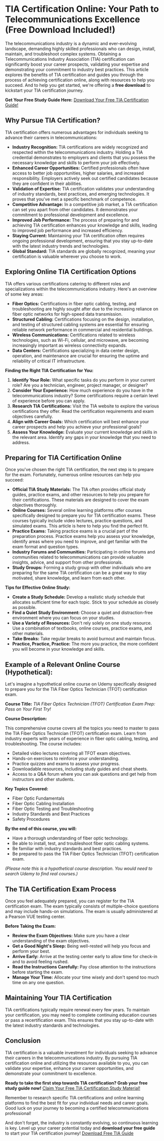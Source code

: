 # TIA Certification Online: Your Path to Telecommunications Excellence (Free Download Included!)

The telecommunications industry is a dynamic and ever-evolving landscape, demanding highly skilled professionals who can design, install, maintain, and troubleshoot complex systems.  Obtaining a Telecommunications Industry Association (TIA) certification can significantly boost your career prospects, validating your expertise and demonstrating your commitment to industry best practices.  This article explores the benefits of TIA certification and guides you through the process of achieving certification online, along with resources to help you succeed. And to help you get started, we're offering a **free download** to kickstart your TIA certification journey.

**Get Your Free Study Guide Here:** [Download Your Free TIA Certification Guide!](https://udemywork.com/tia-certification-online)

## Why Pursue TIA Certification?

TIA certification offers numerous advantages for individuals seeking to advance their careers in telecommunications:

*   **Industry Recognition:** TIA certifications are widely recognized and respected within the telecommunications industry.  Holding a TIA credential demonstrates to employers and clients that you possess the necessary knowledge and skills to perform your job effectively.
*   **Enhanced Career Opportunities:** Certified professionals often have access to better job opportunities, higher salaries, and increased responsibility.  Employers actively seek out certified candidates because they are confident in their abilities.
*   **Validation of Expertise:** TIA certification validates your understanding of industry standards, best practices, and emerging technologies. It proves that you've met a specific benchmark of competence.
*   **Competitive Advantage:** In a competitive job market, a TIA certification can set you apart from other candidates. It demonstrates your commitment to professional development and excellence.
*   **Improved Job Performance:** The process of preparing for and achieving TIA certification enhances your knowledge and skills, leading to improved job performance and increased efficiency.
*   **Staying Current:** Maintaining your TIA certification often requires ongoing professional development, ensuring that you stay up-to-date with the latest industry trends and technologies.
*   **Global Standard:** TIA standards are globally recognized, meaning your certification is valuable wherever you choose to work.

## Exploring Online TIA Certification Options

TIA offers various certifications catering to different roles and specializations within the telecommunications industry. Here's an overview of some key areas:

*   **Fiber Optics:** Certifications in fiber optic cabling, testing, and troubleshooting are highly sought after due to the increasing reliance on fiber optic networks for high-speed data transmission.
*   **Structured Cabling:** Certifications focusing on the design, installation, and testing of structured cabling systems are essential for ensuring reliable network performance in commercial and residential buildings.
*   **Wireless Communications:** Certifications related to wireless technologies, such as Wi-Fi, cellular, and microwave, are becoming increasingly important as wireless connectivity expands.
*   **Data Centers:** Certifications specializing in data center design, operation, and maintenance are crucial for ensuring the uptime and reliability of critical IT infrastructure.

**Finding the Right TIA Certification for You:**

1.  **Identify Your Role:** What specific tasks do you perform in your current role? Are you a technician, engineer, project manager, or designer?
2.  **Consider Your Experience:** How much experience do you have in the telecommunications industry? Some certifications require a certain level of experience before you can apply.
3.  **Research TIA Certifications:** Visit the TIA website to explore the various certifications they offer. Read the certification requirements and exam objectives carefully.
4.  **Align with Career Goals:** Which certification will best enhance your career prospects and help you achieve your professional goals?
5.  **Assess Your Knowledge:** Evaluate your current knowledge and skills in the relevant area. Identify any gaps in your knowledge that you need to address.

## Preparing for TIA Certification Online

Once you've chosen the right TIA certification, the next step is to prepare for the exam. Fortunately, numerous online resources can help you succeed:

*   **Official TIA Study Materials:** The TIA often provides official study guides, practice exams, and other resources to help you prepare for their certifications. These materials are designed to cover the exam objectives thoroughly.
*   **Online Courses:** Several online learning platforms offer courses specifically designed to prepare you for TIA certification exams.  These courses typically include video lectures, practice questions, and simulated exams. This article is here to help you find the perfect fit.
*   **Practice Exams:** Taking practice exams is a crucial part of the preparation process. Practice exams help you assess your knowledge, identify areas where you need to improve, and get familiar with the exam format and question types.
*   **Industry Forums and Communities:** Participating in online forums and communities related to telecommunications can provide valuable insights, advice, and support from other professionals.
*   **Study Groups:** Forming a study group with other individuals who are preparing for the same TIA certification can be a great way to stay motivated, share knowledge, and learn from each other.

**Tips for Effective Online Study:**

*   **Create a Study Schedule:** Develop a realistic study schedule that allocates sufficient time for each topic. Stick to your schedule as closely as possible.
*   **Find a Quiet Study Environment:** Choose a quiet and distraction-free environment where you can focus on your studies.
*   **Use a Variety of Resources:** Don't rely solely on one study resource. Use a combination of textbooks, online courses, practice exams, and other materials.
*   **Take Breaks:** Take regular breaks to avoid burnout and maintain focus.
*   **Practice, Practice, Practice:** The more you practice, the more confident you will become in your knowledge and skills.

## Example of a Relevant Online Course (Hypothetical):

Let's imagine a hypothetical online course on Udemy specifically designed to prepare you for the TIA Fiber Optics Technician (TFOT) certification exam.

**Course Title:** *TIA Fiber Optics Technician (TFOT) Certification Exam Prep: Pass on Your First Try!*

**Course Description:**

This comprehensive course covers all the topics you need to master to pass the TIA Fiber Optics Technician (TFOT) certification exam. Learn from industry experts with years of experience in fiber optic cabling, testing, and troubleshooting. The course includes:

*   Detailed video lectures covering all TFOT exam objectives.
*   Hands-on exercises to reinforce your understanding.
*   Practice quizzes and exams to assess your progress.
*   Downloadable resources, including study guides and cheat sheets.
*   Access to a Q&A forum where you can ask questions and get help from instructors and other students.

**Key Topics Covered:**

*   Fiber Optic Fundamentals
*   Fiber Optic Cabling Installation
*   Fiber Optic Testing and Troubleshooting
*   Industry Standards and Best Practices
*   Safety Procedures

**By the end of this course, you will:**

*   Have a thorough understanding of fiber optic technology.
*   Be able to install, test, and troubleshoot fiber optic cabling systems.
*   Be familiar with industry standards and best practices.
*   Be prepared to pass the TIA Fiber Optics Technician (TFOT) certification exam.

*(Please note this is a hypothetical course description. You would need to search Udemy to find real courses.)*

## The TIA Certification Exam Process

Once you feel adequately prepared, you can register for the TIA certification exam. The exam typically consists of multiple-choice questions and may include hands-on simulations. The exam is usually administered at a Pearson VUE testing center.

**Before Taking the Exam:**

*   **Review the Exam Objectives:** Make sure you have a clear understanding of the exam objectives.
*   **Get a Good Night's Sleep:** Being well-rested will help you focus and perform your best.
*   **Arrive Early:** Arrive at the testing center early to allow time for check-in and to avoid feeling rushed.
*   **Read the Instructions Carefully:** Pay close attention to the instructions before starting the exam.
*   **Manage Your Time:** Allocate your time wisely and don't spend too much time on any one question.

## Maintaining Your TIA Certification

TIA certifications typically require renewal every few years. To maintain your certification, you may need to complete continuing education courses or pass a recertification exam. This ensures that you stay up-to-date with the latest industry standards and technologies.

## Conclusion

TIA certification is a valuable investment for individuals seeking to advance their careers in the telecommunications industry. By pursuing TIA certification online and utilizing the resources available to you, you can validate your expertise, enhance your career opportunities, and demonstrate your commitment to excellence.

**Ready to take the first step towards TIA certification? Grab your free study guide now!** [Claim Your Free TIA Certification Study Material!](https://udemywork.com/tia-certification-online)

Remember to research specific TIA certifications and online learning platforms to find the best fit for your individual needs and career goals. Good luck on your journey to becoming a certified telecommunications professional!

And don't forget, the industry is constantly evolving, so continuous learning is key. Level up your career potential today and **download your free guide** to start your TIA certification journey! [Download Free TIA Guide](https://udemywork.com/tia-certification-online)
